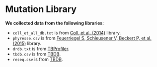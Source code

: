 # Mutation Library

**We collected data from the following libraries**:

- `coll_et_all_db.txt` is from [Coll, et al. (2014)](https://www.ncbi.nlm.nih.gov/pubmed/25176035) library.
- `phyresse.csv` is from [Feuerriegel S, Schleusener V, Beckert P, et al. (2015)](https://www.ncbi.nlm.nih.gov/pubmed/25854485) library.
- `drdb.txt` is from [TBProfiler](https://github.com/jodyphelan/TBProfiler/tree/master/db).
- `tbdb.csv` is from [TBDB](https://github.com/jodyphelan/tbdb).
- `reseq.csv` is from [TBDB](https://github.com/jodyphelan/tbdb).
